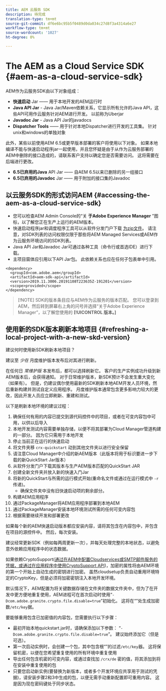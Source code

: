 ```yaml
---
title: AEM 云服务 SDK
description: 待完成
translation-type: tm+mt
source-git-commit: df6e6bc95b5f0489d0da034c27d8f3a4314a6e27
workflow-type: tm+mt
source-wordcount: '1027'
ht-degree: 0%

---
```



# The AEM as a Cloud Service SDK {#aem-as-a-cloud-service-sdk}

AEM作为云服务SDK由以下对象组成：

* **快速启动** Jar —— 用于本地开发的AEM运行时
* **Java API Jar** - Java Jar/Maven依赖关系，它显示所有允许的Java API，这些API可用作云服务针对AEM进行开发。 以前称为Uberjar
* **Javadoc Jar** - Java API Jar的javadocs
* **Dispatcher Tools** —— 用于针对本地Dispatcher进行开发的工具集。 针对unix和windows的单独对象

此外，某些以前使用AEM 6.5或更早版本部署的客户将使用以下对象。 如果本地编译不能与快速启动程序jar一起使用，并且您怀疑是由于从作为云服务部署的AEM中删除的接口造成的，请联系客户支持以确定您是否需要访问。 这将需要在后端进行更改。

* **6.5已弃用的Java** API Jar —— 自AEM 6.5以来已删除的另一组接口
* **6.5已弃用的Javadoc** Jar —— 用于附加的接口集的Javadoc

## 以云服务SDK的形式访问AEM {#accessing-the-aem-as-a-cloud-service-sdk}

* 您可以检查AEM Admin Console的“关 **于Adobe Experience Manager** ”图标，以了解您正在生产上运行的AEM版本。
* 快速启动程序jar和调度程序工具可以从软件分发门户下载 [为zip文件](https://experience.adobe.com/#/downloads/content/software-distribution/en/aemcloud.html)。 请注意，对SDK列表的访问权限仅限于那些将AEM Managed Services或AEM作为云服务环境访问的SDK列表。
* Java API Jar和Javadoc Jar可通过各种工具（命令行或首选IDE）进行下载。
* 主项目窗体应引用以下API Jar包。 此依赖关系也应在任何子包表单中引用。

```
<dependency>
  <groupId>com.adobe.aem</groupId>
  <artifactId>aem-sdk-api</artifactId>
  <version>2019.11.3006.20191108T223635Z-191201</version>
  <scope>provided</scope>
</dependency>
```

>[!NOTE] SDK的版本条目应与AEM作为云服务的版本匹配。 您可以登录到AEM，然后转到屏幕右上角的问号并选择“关于Adobe Experience Manager”，以了解您使用的 **[!UICONTROL 版本。]**


## 使用新的SDK版本刷新本地项目 {#refreshing-a-local-project-with-a-new-skd-version}

建议何时使用新SDK刷新本地项目？

建议至 *少在* 月度维护版本发布后对其进行刷新。

在任何日 *常维护版* 本发布后，都可以选择刷新它。 客户的生产实例成功升级到新AEM版本后，会获得通知。 对于日常维护版本，新SDK预计不会发生重大变化（如果有）。 但是，仍建议偶尔使用最新的SDK刷新本地AEM开发人员环境，然后重新构建并测试自定义应用程序。 月度维护版本通常包含更多影响力较大的更改，因此开发人员应立即刷新、重建和测试。

以下是刷新本地环境的建议过程：

1. 确保任何有用的内容已提交到源代码控件中的项目，或者在可变内容包中可用，以供以后导入
1. 本地开发测试内容需要单独存储，以便不将其部署为Cloud Manager管道构建的一部分。 因为它只需用于本地开发
1. 停止当前正在运行的快速启动
1. 将文件夹移 `crx-quickstart` 动到其他文件夹以进行安全保留
1. 请注意Cloud Manager中介绍的新AEM版本（此版本将用于标识要进一步下载的新QuickStart Jar版本）
1. 从软件分发门户下载其版本与生产AEM版本匹配的QuickStart JAR
1. 创建全新文件夹并放入新的快速入门Jar
1. 将新的QuickStart与所需的运行模式开始(重命名文件或通过在运行模式中 `-r`传递)。
   * 确保文件夹中没有旧快速启动项的剩余部分。
1. 构建AEM应用程序
1. 通过PackageManager将AEM应用程序部署到本地AEM
1. 通过PackageManager安装本地环境测试所需的任何可变内容包
1. 根据需要继续开发和部署更改

如果每个新的AEM快速启动版本都应安装内容，请将其包含在内容包中，并包含在项目的源控件中。 然后，每次安装。

建议经常更新SDK（例如每两周更新一次），并每天处理完整的本地状态，以避免意外依赖应用程序中的状态数据。

如果依赖CryptoSupport([通过在AEM中配置Cloudservices或SMTP邮件服务的凭据，或通过在应用程序中使用CryptoSupport API](https://helpx.adobe.com/experience-manager/6-5/sites/developing/using/reference-materials/javadoc/com/adobe/granite/crypto/CryptoSupport.html))，加密的属性将由AEM环境的第一个开始上自动生成的密钥进行加密。 虽然cloudsetup负责自动重用环境特定的CryptoKey，但是必须将加密密钥注入本地开发环境。

默认情况下，AEM配置为将关键数据存储在文件夹的数据文件夹中，但为了在开发中更方便地重复使用，AEM进程可在首次启动时使用“`-Dcom.adobe.granite.crypto.file.disable=true`”初始化。 这将在“”处生成加密数`/etc/key`据。

要能够重用包含已加密值的内容包，您需要执行以下步骤：

* 最初开始本地quickstart.jar时，请确保添加以下参数： “`-Dcom.adobe.granite.crypto.file.disable=true`”。 建议始终添加它（但是可选）。
* 第一次启动实例时，会创建一个包，其中包含根“”的过滤`/etc/key`器。 这将保留机密，以便在您希望重复使用的所有环境中重复使用
* 导出任何包含机密的可变内容，或通过查找加 `/crx/de` 密的值，将其添加到将在安装中重复使用的包
* 只要您启动新实例(要替换为新版本，或者多个开发环境应共享用于测试的凭据)，请安装步骤2和3中生成的包，以便无需手动重新配置即可重用内容。 这是因为现在密码键处于同步状态。

